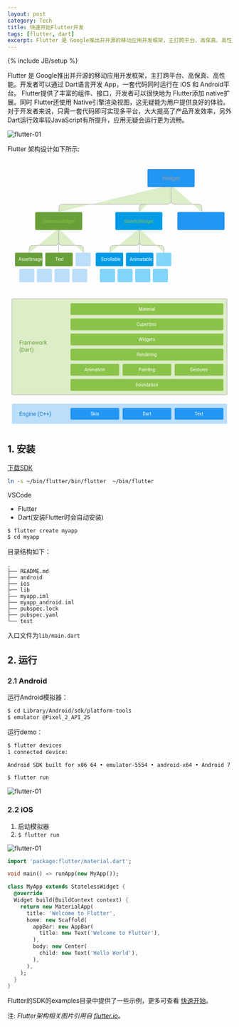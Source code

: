 ```yaml
---
layout: post
category: Tech
title: 快速开始Flutter开发
tags: [flutter, dart]
excerpt: Flutter 是 Google推出并开源的移动应用开发框架，主打跨平台、高保真、高性能。开发者可以通过 Dart语言开发 App，一套代码同时运行在 iOS 和 Android平台。
---
```


{% include JB/setup %}

Flutter 是 Google推出并开源的移动应用开发框架，主打跨平台、高保真、高性能。开发者可以通过 Dart语言开发 App，一套代码同时运行在 iOS 和 Android平台。 Flutter提供了丰富的组件、接口，开发者可以很快地为 Flutter添加 native扩展。同时 Flutter还使用 Native引擎渲染视图，这无疑能为用户提供良好的体验。对于开发者来说，只需一套代码即可实现多平台，大大提高了产品开发效率，另外Dart运行效率较JavaScript有所提升，应用无疑会运行更为流畅。

![flutter-01](//cofcool.net/imgs/flutter-01.png)

Flutter 架构设计如下所示:

<svg id="Layer_1" data-name="Layer 1" xmlns="http://www.w3.org/2000/svg" viewBox="0 0 800 480">
  <defs>
    <style>
      @import url('https://fonts.googleapis.com/css?family=Roboto:500');
      .cls-1 {
        fill: none;
        stroke: #bdbdbd;
        stroke-miterlimit: 10;
        stroke-width: 2px;
      }
      .cls-2 {
        fill: #8bc34a;
      }
      .cls-3 {
        font-size: 16px;
      }
      .cls-3,
      .cls-4 {
        fill: #fff;
      }
      .cls-3,
      .cls-4,
      .cls-8,
      .cls-9 {
        font-family: Roboto;
      }
      .cls-4 {
        font-size: 14px;
      }
      .cls-5 {
        fill: #aed581;
      }
      .cls-6 {
        fill: #f5f5f5;
      }
      .cls-7 {
        fill: #bdbdbd;
      }
      .cls-8 {
        font-size: 18px;
        fill: #607d8b;
      }
      .cls-9 {
        font-size: 20px;
        fill: #9e9e9e;
      }
      .cls-10 {
        fill: #039be5;
      }
      .cls-11 {
        fill: #81d4fa;
      }
    </style>
  </defs>
  <path class="cls-1" d="M584,91v57a12,12,0,0,1-12,12H196a12,12,0,0,0-12,12v16"/><path class="cls-1" d="M183,246v49a12,12,0,0,1-12,12H90a12,12,0,0,0-12,12v14"/><path class="cls-1" d="M183,246v49a12,12,0,0,0,12,12h64a12,12,0,0,1,12,12v14"/><path class="cls-1" d="M584,91v57a12,12,0,0,0,12,12h86a12,12,0,0,1,12,12v16"/><rect class="cls-2" x="99" y="188" width="168" height="64" rx="4" ry="4"/>
  <text class="cls-3" transform="translate(124.55 226.26)">StatelessWidget</text><rect class="cls-2" x="27" y="333" width="98" height="48" rx="4" ry="4"/>
  <text class="cls-4" transform="translate(39.45 362.26)">AssetImage</text><rect class="cls-5" x="243" y="333" width="54" height="48" rx="4" ry="4"/><rect class="cls-5" x="42" y="390" width="54" height="48" rx="4" ry="4"/><rect class="cls-5" x="105" y="390" width="54" height="48" rx="4" ry="4"/><rect class="cls-5" x="168" y="390" width="54" height="48" rx="4" ry="4"/><rect class="cls-5" x="231" y="390" width="54" height="48" rx="4" ry="4"/><rect class="cls-6" x="607.5" y="188.5" width="167" height="63" rx="3.5" ry="3.5"/><path class="cls-7" d="M771,189a3,3,0,0,1,3,3v56a3,3,0,0,1-3,3H611a3,3,0,0,1-3-3V192a3,3,0,0,1,3-3H771m0-1H611a4,4,0,0,0-4,4v56a4,4,0,0,0,4,4H771a4,4,0,0,0,4-4V192a4,4,0,0,0-4-4h0Z"/>
  <text class="cls-8" transform="translate(683.89 220.26)">...</text><rect class="cls-6" x="500.5" y="35.5" width="167" height="63" rx="3.5" ry="3.5"/><path class="cls-7" d="M664,36a3,3,0,0,1,3,3V95a3,3,0,0,1-3,3H504a3,3,0,0,1-3-3V39a3,3,0,0,1,3-3H664m0-1H504a4,4,0,0,0-4,4V95a4,4,0,0,0,4,4H664a4,4,0,0,0,4-4V39a4,4,0,0,0-4-4h0Z"/>
  <text class="cls-9" transform="translate(552.64 75.26)">Widget</text><path class="cls-1" d="M183,344V264"/><rect class="cls-2" x="135" y="333" width="98" height="48" rx="4" ry="4"/>
  <text class="cls-4" transform="translate(170.48 362.26)">Text</text><path class="cls-1" d="M471,246v49a12,12,0,0,1-12,12H378a12,12,0,0,0-12,12v14"/><path class="cls-1" d="M471,246v49a12,12,0,0,0,12,12h64a12,12,0,0,1,12,12v14"/><rect class="cls-10" x="315" y="333" width="98" height="48" rx="4" ry="4"/>
  <text class="cls-4" transform="translate(333.9 362.26)">Scrollable</text><rect class="cls-11" x="531" y="333" width="54" height="48" rx="4" ry="4"/><rect class="cls-11" x="330" y="390" width="54" height="48" rx="4" ry="4"/><rect class="cls-11" x="393" y="390" width="54" height="48" rx="4" ry="4"/><rect class="cls-11" x="456" y="390" width="54" height="48" rx="4" ry="4"/><rect class="cls-11" x="519" y="390" width="54" height="48" rx="4" ry="4"/><path class="cls-1" d="M471,344V264"/><rect class="cls-10" x="423" y="333" width="98" height="48" rx="4" ry="4"/>
  <text class="cls-4" transform="translate(436.29 362.26)">Animatable</text><rect class="cls-10" x="385" y="188" width="168" height="64" rx="4" ry="4"/>
  <text class="cls-3" transform="translate(415.82 226.26)">StatefulWidget</text><path class="cls-1" d="M499,160H483a12,12,0,0,0-12,12v16"/></svg>

<svg id="Layer_1" data-name="Layer 1" xmlns="http://www.w3.org/2000/svg" viewBox="0 0 800 480">
  <defs>
    <style>
      @import url('https://fonts.googleapis.com/css?family=Roboto:500');
      .cls-1 {
        fill: #dcedc8;
      }
      .cls-2,
      .cls-7 {
        font-size: 20px;
      }
      .cls-2 {
        fill: #689f38;
      }
      .cls-2,
      .cls-4,
      .cls-7 {
        font-family: Roboto;
      }
      .cls-3 {
        fill: #8bc34a;
      }
      .cls-4 {
        font-size: 16px;
        fill: #fff;
      }
      .cls-5 {
        fill: #bbdefb;
      }
      .cls-6 {
        fill: #2196f3;
      }
      .cls-7 {
        fill: #1976d2;
      }
    </style>
  </defs>
  <title>layer-cake</title>
  <rect class="cls-1" x="16" y="16" width="768" height="342" rx="4" ry="4"/>
  <text class="cls-2" transform="translate(42 180)">Framework<tspan x="0" y="24">(Dart)</tspan></text>
  <rect class="cls-3" x="225" y="32" width="546" height="42" rx="4" ry="4"/>
  <text class="cls-4" transform="translate(468.49 59.26)">Material</text>
  <rect class="cls-3" x="225" y="86" width="546" height="42" rx="4" ry="4"/>
  <text class="cls-4" transform="translate(461.62 113.26)">Cupertino</text>
  <rect class="cls-3" x="225" y="140" width="546" height="42" rx="4" ry="4"/>
  <text class="cls-4" transform="translate(468.79 167.26)">Widgets</text>
  <rect class="cls-3" x="225" y="194" width="546" height="42" rx="4" ry="4"/>
  <text class="cls-4" transform="translate(461.62 221.26)">Rendering</text>
  <rect class="cls-3" x="225" y="248" width="174" height="42" rx="4" ry="4"/>
  <rect class="cls-3" x="411" y="248" width="174" height="42" rx="4" ry="4"/>
  <rect class="cls-3" x="597" y="248" width="174" height="42" rx="4" ry="4"/>
  <text class="cls-4" transform="translate(468.43 275.26)">Painting</text>
  <text class="cls-4" transform="translate(275.31 275.26)">Animation</text>
  <text class="cls-4" transform="translate(651.84 275.26)">Gestures</text>
  <rect class="cls-5" x="16" y="390" width="768" height="72" rx="4" ry="4"/>
  <rect class="cls-6" x="225" y="405" width="174" height="42" rx="4" ry="4"/>
  <rect class="cls-6" x="411" y="405" width="174" height="42" rx="4" ry="4"/>
  <rect class="cls-6" x="597" y="405" width="174" height="42" rx="4" ry="4"/>
  <text class="cls-4" transform="translate(482.78 432.26)">Dart</text>
  <text class="cls-4" transform="translate(296.63 432.26)">Skia</text>
  <text class="cls-4" transform="translate(668.55 432.26)">Text</text>
  <rect class="cls-3" x="225" y="302" width="546" height="42" rx="4" ry="4"/>
  <text class="cls-4" transform="translate(457.75 329.26)">Foundation</text>
  <text class="cls-7" transform="translate(42 433)">Engine (C++)</text>
</svg>

## 1. 安装

[下载SDK](https://flutter.io)

```sh
ln -s ~/bin/flutter/bin/flutter  ~/bin/flutter
```

VSCode

* Flutter
* Dart(安装Flutter时会自动安装)

```sh
$ flutter create myapp
$ cd myapp
```
目录结构如下：
```
.
├── README.md
├── android
├── ios
├── lib
├── myapp.iml
├── myapp_android.iml
├── pubspec.lock
├── pubspec.yaml
└── test
```
入口文件为`lib/main.dart`

## 2. 运行

### 2.1 Android

运行Android模拟器：
```sh
$ cd Library/Android/sdk/platform-tools
$ emulator @Pixel_2_API_25
```
运行demo：
```sh
$ flutter devices
1 connected device:

Android SDK built for x86 64 • emulator-5554 • android-x64 • Android 7.1.1 (API 25) (emulator)

$ flutter run
```
![flutter-01](//cofcool.net/imgs/flutter-02.png)
### 2.2 iOS

1. 启动模拟器
2. `$ flutter run`

![flutter-01](//cofcool.net/imgs/flutter-03.png)
```dart
import 'package:flutter/material.dart';

void main() => runApp(new MyApp());

class MyApp extends StatelessWidget {
  @override
  Widget build(BuildContext context) {
    return new MaterialApp(
      title: 'Welcome to Flutter',
      home: new Scaffold(
        appBar: new AppBar(
          title: new Text('Welcome to Flutter'),
        ),
        body: new Center(
          child: new Text('Hello World'),
        ),
      ),
    );
  }
}

```

Flutter的SDK的examples目录中提供了一些示例，更多可查看 [快速开始](https://flutter.io/get-started)。

注: *Flutter架构相关图片引用自 [flutter.io](https://flutter.io)*。